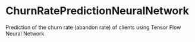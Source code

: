 # ChurnRatePredictionNeuralNetwork
Prediction of the churn rate (abandon rate) of clients using Tensor Flow Neural Network
